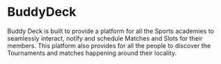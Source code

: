 # BuddyDeck
Buddy Deck is built to provide a platform for all the Sports academies to seamlessly interact, notify and schedule Matches and Slots for their members. This platform also provides for all the people to discover the Tournaments and matches happening around their locality.
